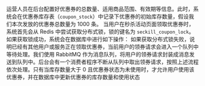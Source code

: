 运营人员在后台配置好优惠券的总数量、适用商品范围、有效期等信息。此时，系统会在优惠券库存表（`coupon_stock`）中记录下优惠券的初始库存数量，假设我们本次发放的优惠券总数量为 1000 条。
当用户在秒杀活动页面领取优惠券时，系统首先会从 Redis 中尝试获取分布式锁，锁的键名为 `seckill_coupon_lock`。如果获取锁成功，系统会在数据库中进行如下操作：
如果获取分布式锁失败，说明已经有其他用户或服务正在领取优惠券，当前用户的领券请求会进入一个队列中等待处理。我们使用 RabbitMQ 作为消息队列，将用户的领券请求封装成消息发送到队列中。后台会有一个消费者程序不断从队列中取出领券请求，按照上述流程依次处理。只有当库存数量大于 0 且优惠券状态为未使用时，才允许用户使用该优惠券，并在数据库中更新优惠券的库存数量和使用状态